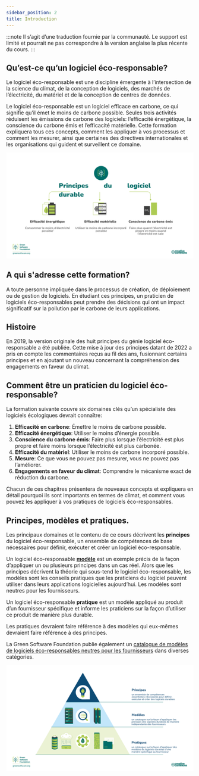 ```yaml
---
sidebar_position: 2
title: Introduction
---
```


:::note
Il s’agit d’une traduction fournie par la communauté. Le support est limité et pourrait ne pas correspondre à la version anglaise la plus récente du cours.
:::

## Qu’est-ce qu’un logiciel éco-responsable?

Le logiciel éco-responsable est une discipline émergente à l’intersection de la science du climat, de la conception de logiciels, des marchés de l’électricité, du matériel et de la conception de centres de données.

Le logiciel éco-responsable est un logiciel efficace en carbone, ce qui signifie qu’il émet le moins de carbone possible. Seules trois activités réduisent les émissions de carbone des logiciels: l’efficacité énergétique, la conscience du carbone émis et l’efficacité matérielle. Cette formation expliquera tous ces concepts, comment les appliquer à vos processus et comment les mesurer, ainsi que certaines des directives internationales et les organisations qui guident et surveillent ce domaine.

![alt_text](./images/01_carbon_efficiency_FR.png "image_tooltip")

## A qui s'adresse cette formation?

A toute personne impliquée dans le processus de création, de déploiement ou de gestion de logiciels. En étudiant ces principes, un praticien de logiciels éco-responsables peut prendre des décisions qui ont un impact significatif sur la pollution par le carbone de leurs applications.

## Histoire

En 2019, la version originale des huit principes du génie logiciel éco-responsable a été publiée. Cette mise à jour des principes datant de 2022 a pris en compte les commentaires reçus au fil des ans, fusionnant certains principes et en ajoutant un nouveau concernant la compréhension des engagements en faveur du climat.

## Comment être un praticien du logiciel éco-responsable?

La formation suivante couvre six domaines clés qu’un spécialiste des logiciels écologiques devrait connaître:

1. **Efficacité en carbone**: Émettre le moins de carbone possible.
2. **Efficacité énergétique**: Utiliser le moins d’énergie possible.
3. **Conscience du carbone émis**: Faire plus lorsque l’électricité est plus propre et faire moins lorsque l’électricité est plus carbonée.
4. **Efficacité du matériel**: Utiliser le moins de carbone incorporé possible.
5. **Mesure**: Ce que vous ne pouvez pas mesurer, vous ne pouvez pas l’améliorer.
6. **Engagements en faveur du climat**: Comprendre le mécanisme exact de réduction du carbone.

Chacun de ces chapitres présentera de nouveaux concepts et expliquera en détail pourquoi ils sont importants en termes de climat, et comment vous pouvez les appliquer à vos pratiques de logiciels éco-responsables.

## Principes, modèles et pratiques.

Les principaux domaines et le contenu de ce cours décrivent les **principes** du logiciel éco-responsable, un ensemble de compétences de base nécessaires pour définir, exécuter et créer un logiciel éco-responsable.

Un logiciel éco-responsable [**modèle**](https://patterns.greensoftware.foundation/) est un exemple précis de la façon d’appliquer un ou plusieurs principes dans un cas réel. Alors que les principes décrivent la théorie qui sous-tend le logiciel éco-responsable, les modèles sont les conseils pratiques que les praticiens du logiciel peuvent utiliser dans leurs applications logicielles aujourd’hui. Les modèles sont neutres pour les fournisseurs.

Un logiciel éco-responsable **pratique** est un modèle appliqué au produit d’un fournisseur spécifique et informe les praticiens sur la façon d’utiliser ce produit de manière plus durable.

Les pratiques devraient faire référence à des modèles qui eux-mêmes devraient faire référence à des principes.

La Green Software Foundation publie également un [catalogue de modèles de logiciels éco-responsables neutres pour les fournisseurs](https://patterns.greensoftware.foundation/) dans diverses catégories.
 
![Green Software Principles, Patterns, and Practices](./images/GSF_Principles_Patterns_Practices_v2_FR.png "Green Software Principles, Patterns, and Practices")
